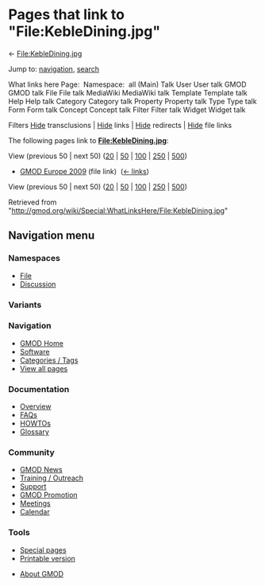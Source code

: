 <div id="mw-page-base" class="noprint">

</div>

<div id="mw-head-base" class="noprint">

</div>

<div id="content" class="mw-body" role="main">

<span id="top"></span>

<div id="mw-js-message" style="display:none;">

</div>



# <span dir="auto">Pages that link to "File:KebleDining.jpg"</span>

<div id="bodyContent">

<div id="contentSub">

←
[File:KebleDining.jpg](/wiki/File:KebleDining.jpg "File:KebleDining.jpg")

</div>

<div id="jump-to-nav" class="mw-jump">

Jump to: [navigation](#mw-navigation), [search](#p-search)

</div>

<div id="mw-content-text">

What links here Page:  Namespace:  all (Main) Talk User User talk GMOD
GMOD talk File File talk MediaWiki MediaWiki talk Template Template talk
Help Help talk Category Category talk Property Property talk Type Type
talk Form Form talk Concept Concept talk Filter Filter talk Widget
Widget talk

Filters
[Hide](/mediawiki/index.php?title=Special:WhatLinksHere/File:KebleDining.jpg&hidetrans=1 "Special:WhatLinksHere/File:KebleDining.jpg")
transclusions \|
[Hide](/mediawiki/index.php?title=Special:WhatLinksHere/File:KebleDining.jpg&hidelinks=1 "Special:WhatLinksHere/File:KebleDining.jpg")
links \|
[Hide](/mediawiki/index.php?title=Special:WhatLinksHere/File:KebleDining.jpg&hideredirs=1 "Special:WhatLinksHere/File:KebleDining.jpg")
redirects \|
[Hide](/mediawiki/index.php?title=Special:WhatLinksHere/File:KebleDining.jpg&hideimages=1 "Special:WhatLinksHere/File:KebleDining.jpg")
file links

The following pages link to
**[File:KebleDining.jpg](/wiki/File:KebleDining.jpg "File:KebleDining.jpg")**:

View (previous 50 \| next 50)
([20](/mediawiki/index.php?title=Special:WhatLinksHere/File:KebleDining.jpg&limit=20 "Special:WhatLinksHere/File:KebleDining.jpg")
\|
[50](/mediawiki/index.php?title=Special:WhatLinksHere/File:KebleDining.jpg&limit=50 "Special:WhatLinksHere/File:KebleDining.jpg")
\|
[100](/mediawiki/index.php?title=Special:WhatLinksHere/File:KebleDining.jpg&limit=100 "Special:WhatLinksHere/File:KebleDining.jpg")
\|
[250](/mediawiki/index.php?title=Special:WhatLinksHere/File:KebleDining.jpg&limit=250 "Special:WhatLinksHere/File:KebleDining.jpg")
\|
[500](/mediawiki/index.php?title=Special:WhatLinksHere/File:KebleDining.jpg&limit=500 "Special:WhatLinksHere/File:KebleDining.jpg"))

- [GMOD Europe 2009](/wiki/GMOD_Europe_2009 "GMOD Europe 2009") (file
  link) ‎ <span class="mw-whatlinkshere-tools">([←
  links](/mediawiki/index.php?title=Special:WhatLinksHere&target=GMOD+Europe+2009 "Special:WhatLinksHere"))</span>

View (previous 50 \| next 50)
([20](/mediawiki/index.php?title=Special:WhatLinksHere/File:KebleDining.jpg&limit=20 "Special:WhatLinksHere/File:KebleDining.jpg")
\|
[50](/mediawiki/index.php?title=Special:WhatLinksHere/File:KebleDining.jpg&limit=50 "Special:WhatLinksHere/File:KebleDining.jpg")
\|
[100](/mediawiki/index.php?title=Special:WhatLinksHere/File:KebleDining.jpg&limit=100 "Special:WhatLinksHere/File:KebleDining.jpg")
\|
[250](/mediawiki/index.php?title=Special:WhatLinksHere/File:KebleDining.jpg&limit=250 "Special:WhatLinksHere/File:KebleDining.jpg")
\|
[500](/mediawiki/index.php?title=Special:WhatLinksHere/File:KebleDining.jpg&limit=500 "Special:WhatLinksHere/File:KebleDining.jpg"))

</div>

<div class="printfooter">

Retrieved from
"<http://gmod.org/wiki/Special:WhatLinksHere/File:KebleDining.jpg>"

</div>

<div id="catlinks" class="catlinks catlinks-allhidden">

</div>

<div class="visualClear">

</div>

</div>

</div>

<div id="mw-navigation">

## Navigation menu

<div id="mw-head">



<div id="left-navigation">

<div id="p-namespaces" class="vectorTabs" role="navigation"
aria-labelledby="p-namespaces-label">

### Namespaces

- <span id="ca-nstab-image"><a href="/wiki/File:KebleDining.jpg" accesskey="c"
  title="View the file page [c]">File</a></span>
- <span id="ca-talk"><a
  href="/mediawiki/index.php?title=File_talk:KebleDining.jpg&amp;action=edit&amp;redlink=1"
  accesskey="t"
  title="Discussion about the content page [t]">Discussion</a></span>

</div>

<div id="p-variants" class="vectorMenu emptyPortlet" role="navigation"
aria-labelledby="p-variants-label">

### 

### Variants[](#)

<div class="menu">

</div>

</div>

</div>





</div>

</div>

</div>

<div id="mw-panel">

<div id="p-logo" role="banner">

<a href="/wiki/Main_Page"
style="background-image: url(http://gmod.org/images/GMOD-cogs.png);"
title="Visit the main page"></a>

</div>

<div id="p-Navigation" class="portal" role="navigation"
aria-labelledby="p-Navigation-label">

### Navigation

<div class="body">

- <span id="n-GMOD-Home">[GMOD Home](/wiki/Main_Page)</span>
- <span id="n-Software">[Software](/wiki/GMOD_Components)</span>
- <span id="n-Categories-.2F-Tags">[Categories /
  Tags](/wiki/Categories)</span>
- <span id="n-View-all-pages">[View all
  pages](/wiki/Special:AllPages)</span>

</div>

</div>

<div id="p-Documentation" class="portal" role="navigation"
aria-labelledby="p-Documentation-label">

### Documentation

<div class="body">

- <span id="n-Overview">[Overview](/wiki/Overview)</span>
- <span id="n-FAQs">[FAQs](/wiki/Category:FAQ)</span>
- <span id="n-HOWTOs">[HOWTOs](/wiki/Category:HOWTO)</span>
- <span id="n-Glossary">[Glossary](/wiki/Glossary)</span>

</div>

</div>

<div id="p-Community" class="portal" role="navigation"
aria-labelledby="p-Community-label">

### Community

<div class="body">

- <span id="n-GMOD-News">[GMOD News](/wiki/GMOD_News)</span>
- <span id="n-Training-.2F-Outreach">[Training /
  Outreach](/wiki/Training_and_Outreach)</span>
- <span id="n-Support">[Support](/wiki/Support)</span>
- <span id="n-GMOD-Promotion">[GMOD
  Promotion](/wiki/GMOD_Promotion)</span>
- <span id="n-Meetings">[Meetings](/wiki/Meetings)</span>
- <span id="n-Calendar">[Calendar](/wiki/Calendar)</span>

</div>

</div>

<div id="p-tb" class="portal" role="navigation"
aria-labelledby="p-tb-label">

### Tools

<div class="body">

- <span id="t-specialpages"><a href="/wiki/Special:SpecialPages" accesskey="q"
  title="A list of all special pages [q]">Special pages</a></span>
- <span id="t-print"><a
  href="/mediawiki/index.php?title=Special:WhatLinksHere/File:KebleDining.jpg&amp;printable=yes"
  rel="alternate" accesskey="p"
  title="Printable version of this page [p]">Printable version</a></span>

</div>

</div>

</div>

</div>

<div id="footer" role="contentinfo">

- <span id="footer-places-about">[About
  GMOD](/wiki/GMOD:About "GMOD:About")</span>

<!-- -->






</div>
